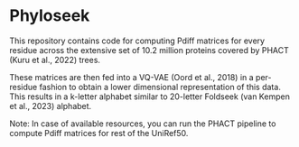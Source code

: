 # Phyloseek

This repository contains code for computing Pdiff matrices for every residue across the extensive set of 10.2 million proteins covered by PHACT (Kuru et al., 2022) trees. 

These matrices are then fed into a VQ-VAE (Oord et al., 2018) in a per-residue fashion to obtain a lower dimensional representation of this data. This results in a k-letter alphabet similar to 20-letter Foldseek (van Kempen et al., 2023) alphabet.

Note: In case of available resources, you can run the PHACT pipeline to compute Pdiff matrices for rest of the UniRef50.
